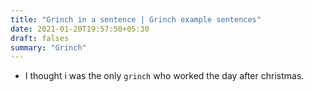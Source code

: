 ```yaml
---
title: "Grinch in a sentence | Grinch example sentences"
date: 2021-01-20T19:57:50+05:30
draft: falses
summary: "Grinch"
---
```

- I thought i was the only `grinch` who worked the day after christmas.
                 
